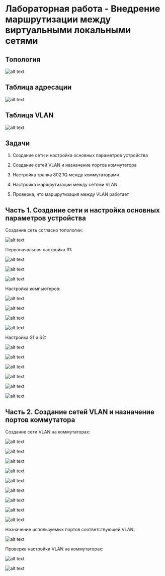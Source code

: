 # Лабораторная работа - Внедрение маршрутизации между виртуальными локальными сетями
## Топология

![alt text](https://raw.githubusercontent.com/rpv101101/OTUS-homework/main/lab6/IMG/2022-12-11%2014_28_59-lab5.docx%20-%20Word.png)

## Таблица адресации

![alt text](https://raw.githubusercontent.com/rpv101101/OTUS-homework/main/lab6/IMG/2022-12-11%2014_29_05-lab5.docx%20-%20Word.png)

## Таблица VLAN

![alt text](https://raw.githubusercontent.com/rpv101101/OTUS-homework/main/lab6/IMG/2022-12-11%2014_29_14-lab5.docx%20-%20Word.png)

## Задачи
1. Создание сети и настройка основных параметров устройства

2. Создание сетей VLAN и назначение портов коммутатора

3. Настройка транка 802.1Q между коммутаторами

4. Настройка маршрутизации между сетями VLAN

5. Проверка, что маршрутизация между VLAN работает

## Часть 1. Создание сети и настройка основных параметров устройства

Создание сеть согласно топологии:

![alt text](https://raw.githubusercontent.com/rpv101101/OTUS-homework/main/lab6/IMG/2022-12-11%2014_36_55-Cisco%20Packet%20Tracer%20-%20C__Users_user_Documents_OTUS_lab6_6.pkt.png)

Первоначальная настройка R1:

![alt text](https://raw.githubusercontent.com/rpv101101/OTUS-homework/main/lab6/IMG/2022-12-11%2014_39_13-PC-A.png)

![alt text](https://raw.githubusercontent.com/rpv101101/OTUS-homework/main/lab6/IMG/2_R1_setup.png)

![alt text](https://raw.githubusercontent.com/rpv101101/OTUS-homework/main/lab6/IMG/7_R1_setup2.png)

Настройка компьютеров:

![alt text](https://raw.githubusercontent.com/rpv101101/OTUS-homework/main/lab6/IMG/3_PCA_setup.png)

![alt text](https://raw.githubusercontent.com/rpv101101/OTUS-homework/main/lab6/IMG/4_PCA_setup.png)

![alt text](https://raw.githubusercontent.com/rpv101101/OTUS-homework/main/lab6/IMG/5_PCB_setup.png)

![alt text](https://raw.githubusercontent.com/rpv101101/OTUS-homework/main/lab6/IMG/6_PCB_setup.png)

Настройка S1 и S2:

![alt text](https://raw.githubusercontent.com/rpv101101/OTUS-homework/main/lab6/IMG/8_S1_setup1.png)

![alt text](https://raw.githubusercontent.com/rpv101101/OTUS-homework/main/lab6/IMG/9_S1_setup2.png)

![alt text](https://raw.githubusercontent.com/rpv101101/OTUS-homework/main/lab6/IMG/10_S1_setup3.png)

![alt text](https://raw.githubusercontent.com/rpv101101/OTUS-homework/main/lab6/IMG/11_S1_setup4.png)

![alt text](https://raw.githubusercontent.com/rpv101101/OTUS-homework/main/lab6/IMG/12_S1_setup5.png)

![alt text](https://raw.githubusercontent.com/rpv101101/OTUS-homework/main/lab6/IMG/13_S2_setup.png)

## Часть 2. Создание сетей VLAN и назначение портов коммутатора

Создание сети VLAN на коммутаторах:

![alt text](https://raw.githubusercontent.com/rpv101101/OTUS-homework/main/lab6/IMG/14_S1_vlan_p1.png)

![alt text](https://raw.githubusercontent.com/rpv101101/OTUS-homework/main/lab6/IMG/15_S1_vlan_p2.png)

![alt text](https://raw.githubusercontent.com/rpv101101/OTUS-homework/main/lab6/IMG/16_S2_vlan_p1.png)

![alt text](https://raw.githubusercontent.com/rpv101101/OTUS-homework/main/lab6/IMG/17_S1_vlan_p3.png)

![alt text](https://raw.githubusercontent.com/rpv101101/OTUS-homework/main/lab6/IMG/18_S2_vlan_p2.png)

![alt text](https://raw.githubusercontent.com/rpv101101/OTUS-homework/main/lab6/IMG/19_S1_999.png)

![alt text](https://raw.githubusercontent.com/rpv101101/OTUS-homework/main/lab6/IMG/20_S1_999.png)

![alt text](https://raw.githubusercontent.com/rpv101101/OTUS-homework/main/lab6/IMG/21_S2_999.png)

![alt text](https://raw.githubusercontent.com/rpv101101/OTUS-homework/main/lab6/IMG/22_S2_999.png)

Назначение используемых портов соответствующей VLAN:

![alt text](https://raw.githubusercontent.com/rpv101101/OTUS-homework/main/lab6/IMG/23_interface1.png)

Проверка настройки VLAN на коммутаторах:

![alt text](https://raw.githubusercontent.com/rpv101101/OTUS-homework/main/lab6/IMG/24_S1_vlan_info.png)

![alt text](https://raw.githubusercontent.com/rpv101101/OTUS-homework/main/lab6/IMG/25_S2_vlan_info.png)

